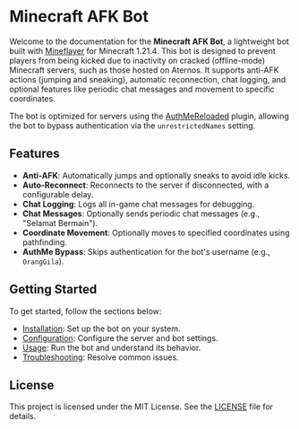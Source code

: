 # Minecraft AFK Bot

Welcome to the documentation for the **Minecraft AFK Bot**, a lightweight bot built with [Mineflayer](https://github.com/PrismarineJS/mineflayer) for Minecraft 1.21.4. This bot is designed to prevent players from being kicked due to inactivity on cracked (offline-mode) Minecraft servers, such as those hosted on Aternos. It supports anti-AFK actions (jumping and sneaking), automatic reconnection, chat logging, and optional features like periodic chat messages and movement to specific coordinates.

The bot is optimized for servers using the [AuthMeReloaded](https://www.spigotmc.org/resources/authmereloaded.6269/) plugin, allowing the bot to bypass authentication via the `unrestrictedNames` setting.

## Features
- **Anti-AFK**: Automatically jumps and optionally sneaks to avoid idle kicks.
- **Auto-Reconnect**: Reconnects to the server if disconnected, with a configurable delay.
- **Chat Logging**: Logs all in-game chat messages for debugging.
- **Chat Messages**: Optionally sends periodic chat messages (e.g., "Selamat Bermain").
- **Coordinate Movement**: Optionally moves to specified coordinates using pathfinding.
- **AuthMe Bypass**: Skips authentication for the bot's username (e.g., `OrangGila`).

## Getting Started
To get started, follow the sections below:
- [Installation](installation.md): Set up the bot on your system.
- [Configuration](configuration.md): Configure the server and bot settings.
- [Usage](usage.md): Run the bot and understand its behavior.
- [Troubleshooting](troubleshooting.md): Resolve common issues.

## License
This project is licensed under the MIT License. See the [LICENSE](LICENSE) file for details.